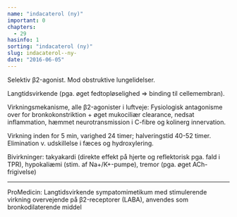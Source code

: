 ```yaml
---
name: "indacaterol (ny)"
important: 0
chapters:
  - 29
hasinfo: 1
sorting: "indacaterol (ny)"
slug: indacaterol--ny-
date: "2016-06-05"
---
```


Selektiv β2-agonist. Mod obstruktive lungelidelser.

Langtidsvirkende (pga. øget fedtopløselighed => binding til cellemembran).

Virkningsmekanisme, alle β2-agonister i luftveje: Fysiologisk antagonisme over
for bronkokonstriktion + øget mukociliær clearance, nedsat inflammation, hæmmet
neurotransmission i C-fibre og kolinerg innervation.

Virkning inden for 5 min, varighed 24 timer; halveringstid 40-52 timer.
Elimination v. udskillelse i fæces og hydroxylering.

Bivirkninger: takyakardi (direkte effekt på hjerte og reflektorisk pga. fald i
TPR), hypokaliæmi (stim. af Na+/K+-pumpe), tremor (pga. øget ACh-frigivelse)

<hr>

ProMedicin: Langtidsvirkende sympatomimetikum med stimulerende virkning
overvejende på β2-receptorer (LABA), anvendes som bronkodilaterende middel
